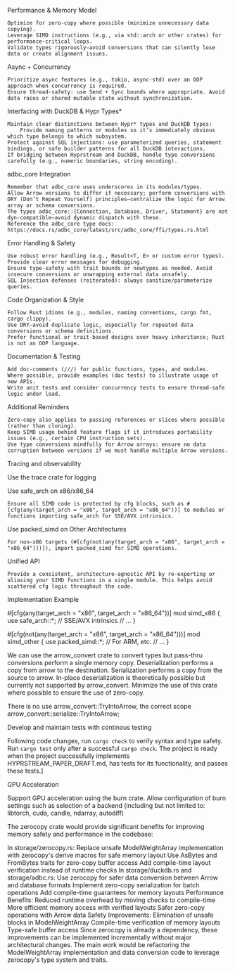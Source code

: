 Performance & Memory Model

    Optimize for zero-copy where possible (minimize unnecessary data copying).
    Leverage SIMD instructions (e.g., via std::arch or other crates) for performance-critical loops.
    Validate types rigorously—avoid conversions that can silently lose data or create alignment issues.

Async + Concurrency

    Prioritize async features (e.g., tokio, async-std) over an OOP approach when concurrency is required.
    Ensure thread-safety: use Send + Sync bounds where appropriate. Avoid data races or shared mutable state without synchronization.

Interfacing with DuckDB & Hypr Types*

    Maintain clear distinctions between Hypr* types and DuckDB types:
        Provide naming patterns or modules so it’s immediately obvious which type belongs to which subsystem.
    Protect against SQL injections: use parameterized queries, statement bindings, or safe builder patterns for all DuckDB interactions.
    If bridging between Hyprstream and DuckDB, handle type conversions carefully (e.g., numeric boundaries, string encoding).

adbc_core Integration

    Remember that adbc_core uses underscores in its modules/types.
    Allow Arrow versions to differ if necessary; perform conversions with DRY (Don’t Repeat Yourself) principles—centralize the logic for Arrow array or schema conversions.
    The types adbc_core::{Connection, Database, Driver, Statement} are not dyn-compatible—avoid dynamic dispatch with these.
    Reference the adbc_core type docs: https://docs.rs/adbc_core/latest/src/adbc_core/ffi/types.rs.html

Error Handling & Safety

    Use robust error handling (e.g., Result<T, E> or custom error types). Provide clear error messages for debugging.
    Ensure type-safety with trait bounds or newtypes as needed. Avoid insecure conversions or unwrapping external data unsafely.
    SQL Injection defenses (reiterated): always sanitize/parameterize queries.

Code Organization & Style

    Follow Rust idioms (e.g., modules, naming conventions, cargo fmt, cargo clippy).
    Use DRY—avoid duplicate logic, especially for repeated data conversions or schema definitions.
    Prefer functional or trait-based designs over heavy inheritance; Rust is not an OOP language.

Documentation & Testing

    Add doc-comments (///) for public functions, types, and modules.
    Where possible, provide examples (doc tests) to illustrate usage of new APIs.
    Write unit tests and consider concurrency tests to ensure thread-safe logic under load.

Additional Reminders

    Zero-copy also applies to passing references or slices where possible (rather than cloning).
    Keep SIMD usage behind feature flags if it introduces portability issues (e.g., certain CPU instruction sets).
    Use type conversions mindfully for Arrow arrays: ensure no data corruption between versions if we must handle multiple Arrow versions.

Tracing and observability

Use the trace crate for logging

Use safe_arch on x86/x86_64

    Ensure all SIMD code is protected by cfg blocks, such as #[cfg(any(target_arch = "x86", target_arch = "x86_64"))] to modules or functions importing safe_arch for SSE/AVX intrinsics.

Use packed_simd on Other Architectures

    For non-x86 targets (#[cfg(not(any(target_arch = "x86", target_arch = "x86_64")))]), import packed_simd for SIMD operations.

Unified API

    Provide a consistent, architecture-agnostic API by re-exporting or aliasing your SIMD functions in a single module. This helps avoid scattered cfg logic throughout the code.

Implementation Example

#[cfg(any(target_arch = "x86", target_arch = "x86_64"))]
mod simd_x86 {
    use safe_arch::*; // SSE/AVX intrinsics
    // ...
}

#[cfg(not(any(target_arch = "x86", target_arch = "x86_64")))]
mod simd_other {
    use packed_simd::*; // For ARM, etc.
    // ...
}

We can use the arrow_convert crate to convert types but pass-thru conversions perform a single memory copy. Deserialization performs a copy from arrow to the destination. Serialization performs a copy from the source to arrow. In-place deserialization is theoretically possible but currently not supported by arrow_convert. Minimize the use of this crate where possible to ensure the use of zero-copy.

There is no use arrow_convert::TryIntoArrow, the correct scope arrow_convert::serialize::TryIntoArrow;

Develop and maintain tests with continous testing

Following code changes, run `cargo check` to verify syntax and type safety. Run `cargo test` only after a successful `cargo check`. The project is ready when the project successfully implements HYPRSTREAM_PAPER_DRAFT.md, has tests for its functionality, and passes these tests.]

GPU Acceleration

Support GPU acceleration using the burn crate. Allow configuration of burn settings such as selection of a backend (including but not limited to: libtorch, cuda, candle, ndarray, autodiff)

The zerocopy crate would provide significant benefits for improving memory safety and performance in the codebase:

In storage/zerocopy.rs:
Replace unsafe ModelWeightArray implementation with zerocopy's derive macros for safe memory layout
Use AsBytes and FromBytes traits for zero-copy buffer access
Add compile-time layout verification instead of runtime checks
In storage/duckdb.rs and storage/adbc.rs:
Use zerocopy for safer data conversion between Arrow and database formats
Implement zero-copy serialization for batch operations
Add compile-time guarantees for memory layouts
Performance Benefits:
Reduced runtime overhead by moving checks to compile-time
More efficient memory access with verified layouts
Safer zero-copy operations with Arrow data
Safety Improvements:
Elimination of unsafe blocks in ModelWeightArray
Compile-time verification of memory layouts
Type-safe buffer access
Since zerocopy is already a dependency, these improvements can be implemented incrementally without major architectural changes. The main work would be refactoring the ModelWeightArray implementation and data conversion code to leverage zerocopy's type system and traits.

